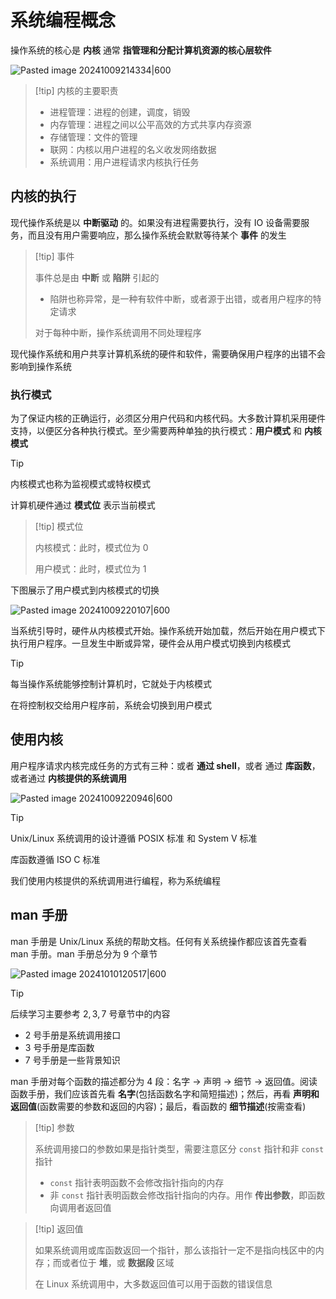 # 系统编程概念

操作系统的核心是 **内核** 通常 **指管理和分配计算机资源的核心层软件**

![Pasted image 20241009214334|600](http://cdn.jsdelivr.net/gh/duyupeng36/images@master/obsidian/1755788707050-54cffe4c7d43405a87b2941b29cf1620.png)

> [!tip] 内核的主要职责
> 
> + 进程管理：进程的创建，调度，销毁
> + 内存管理：进程之间以公平高效的方式共享内存资源
> + 存储管理：文件的管理
> + 联网：内核以用户进程的名义收发网络数据
> + 系统调用：用户进程请求内核执行任务
> 

## 内核的执行

现代操作系统是以 **中断驱动** 的。如果没有进程需要执行，没有 IO 设备需要服务，而且没有用户需要响应，那么操作系统会默默等待某个 **事件** 的发生

> [!tip] 事件
> 
> 事件总是由 **中断** 或 **陷阱** 引起的
> 
> + 陷阱也称异常，是一种有软件中断，或者源于出错，或者用户程序的特定请求
> 
> 对于每种中断，操作系统调用不同处理程序
> 

现代操作系统和用户共享计算机系统的硬件和软件，需要确保用户程序的出错不会影响到操作系统

### 执行模式

为了保证内核的正确运行，必须区分用户代码和内核代码。大多数计算机采用硬件支持，以便区分各种执行模式。至少需要两种单独的执行模式：**用户模式** 和 **内核模式**

> [!tip] 
> 
> 内核模式也称为监视模式或特权模式
> 

计算机硬件通过 **模式位** 表示当前模式

> [!tip] 模式位
> 
> 内核模式：此时，模式位为 $0$
> 
> 用户模式：此时，模式位为 $1$
> 

下图展示了用户模式到内核模式的切换

![Pasted image 20241009220107|600](http://cdn.jsdelivr.net/gh/duyupeng36/images@master/obsidian/1755788707050-fcf7d2e8e9a64a1e9a50cef5d3fa82d1.png)


当系统引导时，硬件从内核模式开始。操作系统开始加载，然后开始在用户模式下执行用户程序。一旦发生中断或异常，硬件会从用户模式切换到内核模式

> [!tip]
> 每当操作系统能够控制计算机时，它就处于内核模式
> 
> 在将控制权交给用户程序前，系统会切换到用户模式
> 

## 使用内核


用户程序请求内核完成任务的方式有三种：或者 **通过 shell**，或者 通过 **库函数**，或者通过 **内核提供的系统调用**

![Pasted image 20241009220946|600](http://cdn.jsdelivr.net/gh/duyupeng36/images@master/obsidian/1755788707055-bc9a4d5d331d4cb095fd6b162785976c.png)

> [!tip] 
> 
> Unix/Linux 系统调用的设计遵循 POSIX 标准 和 System V 标准
> 
> 库函数遵循 ISO C 标准
> 

我们使用内核提供的系统调用进行编程，称为系统编程

## man 手册

man 手册是 Unix/Linux 系统的帮助文档。任何有关系统操作都应该首先查看 man 手册。man 手册总分为 $9$ 个章节

![Pasted image 20241010120517|600](http://cdn.jsdelivr.net/gh/duyupeng36/images@master/obsidian/1755788707055-93080622b64348a490eb38757c887cae.png)

> [!tip] 
> 
> 后续学习主要参考 $2, 3, 7$ 号章节中的内容
> 
> + $2$ 号手册是系统调用接口
> + $3$ 号手册是库函数
> + $7$ 号手册是一些背景知识
> 

man 手册对每个函数的描述都分为 $4$ 段：名字 -> 声明 -> 细节 -> 返回值。阅读函数手册，我们应该首先看 **名字**(包括函数名字和简短描述)；然后，再看 **声明和返回值**(函数需要的参数和返回的内容)；最后，看函数的 **细节描述**(按需查看)

> [!tip] 参数
> 
> 系统调用接口的参数如果是指针类型，需要注意区分 `const` 指针和非 `const` 指针
> + `const` 指针表明函数不会修改指针指向的内存
> + 非 `const` 指针表明函数会修改指针指向的内存。用作 **传出参数**，即函数向调用者返回值
> 

> [!tip] 返回值
> 
> 如果系统调用或库函数返回一个指针，那么该指针一定不是指向栈区中的内存；而或者位于 **堆**，或 **数据段** 区域
> 
> 在 Linux 系统调用中，大多数返回值可以用于函数的错误信息
> 
